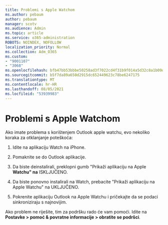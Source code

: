 ```yaml
---
title: Problemi s Apple Watchom
ms.author: pebaum
author: pebaum
manager: scotv
ms.audience: Admin
ms.topic: article
ms.service: o365-administration
ROBOTS: NOINDEX, NOFOLLOW
localization_priority: Normal
ms.collection: Adm_O365
ms.custom:
- "9001107"
- "3068"
ms.openlocfilehash: bfb47bb53bbbe50258ad3f7022cd4f31b9f014a5d32c8a1b09da5e775abfcdc0
ms.sourcegitcommit: b5f7da89a650d2915dc652449623c78be6247175
ms.translationtype: MT
ms.contentlocale: hr-HR
ms.lasthandoff: 08/05/2021
ms.locfileid: "53939983"
---
```

# <a name="trouble-with-the-apple-watch"></a>Problemi s Apple Watchom

Ako imate problema s korištenjem Outlook apple watchu, evo nekoliko koraka za otklanjanje poteškoća: 

1. Idite na aplikaciju Watch na iPhone.

2. Pomaknite se do Outlook aplikacije.

3. Da biste deinstalirali, preklopni gumb "Prikaži aplikaciju na Apple **Watchu" na** ISKLJUČENO.

4. Da biste ponovno instalirali na  Watch, prebacite "Prikaži aplikaciju na Apple Watchu" na UKLJUČENO.

5. Pokrenite aplikaciju Outlook na Apple Watchu i pričekajte da se podaci sinkroniziraju s najnovijim. 

Ako problem ne riješite, tim za podršku rado će vam pomoći. Idite na **Postavke > pomoć & povratne informacije > obratite se podršci**. 